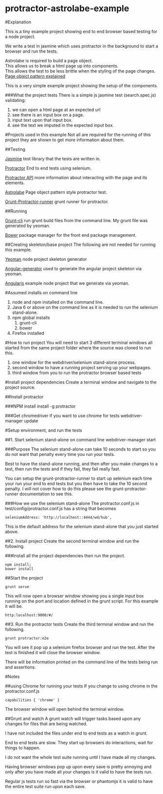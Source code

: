 protractor-astrolabe-example
============================
#Explanation 

This is a tiny example project showing end to end browser based testing for a node project. 

We write a test in jasmine which uses protractor in the background to start a browser and run the tests.

Astrolabe is required to build a page object.  
This allows us to break a html page up into components.  
This allows the test to be less brittle when the styling of the page changes.  
[Page object pattern explained](https://code.google.com/p/selenium/wiki/PageObjects)

This is a very simple example project showing the setup of the components.

###What the project tests
There is a simple js jasmine test (search.spec.js) validating:

1. we can open a html page at an expected url
1. see there is an input box on a page.
1. input text upon that input box.  
1. see the text we imputed in the expected input box.


#Projects used in this example
Not all are required for the running of this project they are shown to get more information about them.

##Testing

[Jasmine](http://jasmine.github.io/) test library that the tests are written in.

[Protractor](https://github.com/juliemr/protractor) End to end tests using selenium.

[Protractor API](https://github.com/angular/protractor/blob/master/docs/api.md) more information about interacting with the page and its elements.

[Astrolabe](https://github.com/stuplum/astrolabe) Page object pattern style protractor test.

[Grunt-Protractor-runner](https://github.com/teerapap/grunt-protractor-runner) grunt runner for protractor.


##Running

[Grunt-cli](https://github.com/gruntjs/grunt-cli) run grunt build files from the command line.  My grunt file was generated by yeoman.

[Bower](https://github.com/bower/bower) package manager for the front end package management.

##Creating skeleton/base project
The following are not needed for running this example.

[Yeoman](http://yeoman.io) node project skeleton generator

[Angular-generator](https://github.com/yeoman/generator-angular) used to generate the angular project skeleton via yeoman.

[Angularjs](http://angularjs.org) example node project that we generate via yeoman.


#Assumed installs on command line
1. node and npm installed on the command line.
1. Java 6 or above on the command line as it is needed to run the selenium stand-alone.
1. npm global installs
	1. grunt-cli
	1. bower 
1. Firefox installed

#How to run project
You will need to start 3 different terminal windows all started from the same project folder where the source was cloned to run this.

1. one window for the webdriver/selenium stand-alone process.
1. second window to have a running project serving up your webpages.
1. third window from you to run the protractor browser based tests

#Install project dependencies
Create a terminal window and navigate to the project source.

##Install protractor

###NPM install
	install -g protractor

###Get chromedriver if you want to use chrome for tests
	webdriver-manager update



#Setup environment, and run the tests

##1. Start selenium stand-alone on command line
	webdriver-manager start

###Purpose
The selenium stand-alone can take 10 seconds to start so you do not want that penalty every time you run your tests.  

Best to have the stand-alone running, and then after you make changes to a test, then run the tests and if they fail, they fail really fast.

You can setup the grunt-protractor-runner to start up selenium each time your run your end to end tests but you then have to take the 10 second penalty.  I will not cover how to do this please see the grunt-protractor-runner documentation to see this.



###How we use the selenium stand-alone
The protractor.conf.js in test/config/protractor.conf.js has a string that becomes

	seleniumAddress: 'http://localhost::4444/wd/hub',

This is the default address for the selenium stand-alone that you just started above.

 
##2. Install project 
Create the second terminal window and run the following.

###Install all the project dependencies then run the project.

	npm install;
	bower install


##Start the project

	grunt serve

This will now open a browser window showing you a single input box running on the port and location defined in the grunt script.  For this example it will be.

	http:localhost:9000/#/


##3. Run the protractor tests
Create the third terminal window and run the following.

	grunt protractor:e2e

You will see it pop up a selenium firefox browser and run the test.  After the test is finished it will close the browser window.

There will be information printed on the command line of the tests being run and assertions.


#Notes 

##using Chrome for running your tests
If you change to using chrome in the protractor.conf.js

	capabilities { 'chrome' }

The browser window will open behind the terminal window.  

##Grunt and watch
A grunt watch will trigger tasks based upon any changes for files that are being watched.  

I have not included the files under end to end tests as a watch in grunt.  

End to end tests are slow.  They start up browsers do interactions, wait for things to happen.  

I do not want the whole test suite running until I have made all my changes.  

Having browser windows pop up upon every save is pretty annoying and only after you have made all your changes is it valid to have the tests run.  

Regular js tests run so fast via the browser or phantomjs it is valid to have the entire test suite run upon each save.


